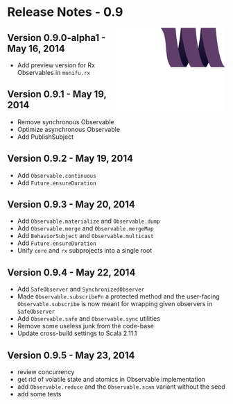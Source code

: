 # Release Notes - 0.9

<img src="/docs/assets/monifu.png" align="right" />

## Version 0.9.0-alpha1 - May 16, 2014

- Add preview version for Rx Observables in `monifu.rx`

## Version 0.9.1 - May 19, 2014

- Remove synchronous Observable
- Optimize asynchronous Observable
- Add PublishSubject

## Version 0.9.2 - May 19, 2014

- Add `Observable.continuous`
- Add `Future.ensureDuration`

## Version 0.9.3 - May 20, 2014

- Add `Observable.materialize` and `Observable.dump`
- Add `Observable.merge` and `Observable.mergeMap`
- Add `BehaviorSubject` and `Observable.multicast`
- Add `Future.ensureDuration`
- Unify `core` and `rx` subprojects into a single root

## Version 0.9.4 - May 22, 2014

- Add `SafeObserver` and `SynchronizedObserver`
- Made `Observable.subscribeFn` a protected method and the user-facing `Observable.subscribe` is now meant for wrapping given observers in `SafeObserver`
- Add `Observable.safe` and `Observable.sync` utilities
- Remove some useless junk from the code-base
- Update cross-build settings to Scala 2.11.1

## Version 0.9.5 - May 23, 2014

- review concurrency 
- get rid of volatile state and atomics in Observable implementation
- add `Observable.reduce` and the `Observable.scan` variant without the seed
- add some tests